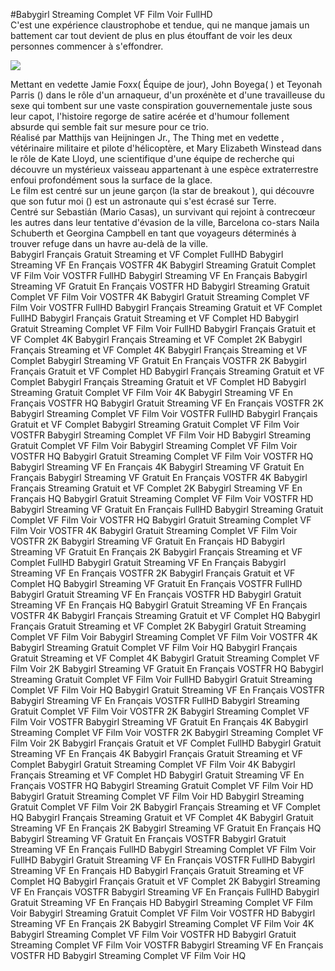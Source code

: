 #Babygirl Streaming Complet VF Film Voir FullHD  
C'est une expérience claustrophobe et tendue, qui ne manque jamais un battement car tout devient de plus en plus étouffant de voir les deux personnes commencer à s'effondrer.  
  
[![](https://i.imgur.com/qSNzIqt.png)](https://movie.rssnews.media/ERFtdsSKx.php)  
  
Mettant en vedette Jamie Foxx( Équipe de jour), John Boyega( ) et Teyonah Parris () dans le rôle d'un arnaqueur, d'un proxénète et d'une travailleuse du sexe qui tombent sur une vaste conspiration gouvernementale juste sous leur capot, l'histoire regorge de satire acérée et d'humour follement absurde qui semble fait sur mesure pour ce trio.  
Réalisé par Matthijs van Heijningen Jr., The Thing met en vedette , vétérinaire militaire et pilote d'hélicoptère, et Mary Elizabeth Winstead dans le rôle de Kate Lloyd, une scientifique d'une équipe de recherche  qui découvre un mystérieux vaisseau appartenant à une espèce extraterrestre enfoui profondément sous la surface de la glace.  
Le film est centré sur un jeune garçon (la star de breakout ), qui découvre que son futur moi () est un astronaute qui s'est écrasé sur Terre.  
Centré sur Sebastián (Mario Casas), un survivant qui rejoint à contrecœur les autres dans leur tentative d'évasion de la ville,  Barcelona co-stars Naila Schuberth et Georgina Campbell en tant que voyageurs déterminés à trouver refuge dans un havre au-delà de la ville.  
Babygirl Français Gratuit Streaming et VF Complet FullHD
Babygirl Streaming VF En Français VOSTFR 4K
Babygirl Streaming Gratuit Complet VF Film Voir VOSTFR FullHD
Babygirl Streaming VF En Français
Babygirl Streaming VF Gratuit En Français VOSTFR HD
Babygirl Streaming Gratuit Complet VF Film Voir VOSTFR 4K
Babygirl Gratuit Streaming Complet VF Film Voir VOSTFR FullHD
Babygirl Français Streaming Gratuit et VF Complet FullHD
Babygirl Français Gratuit Streaming et VF Complet HD
Babygirl Gratuit Streaming Complet VF Film Voir FullHD
Babygirl Français Gratuit et VF Complet 4K
Babygirl Français Streaming et VF Complet 2K
Babygirl Français Streaming et VF Complet 4K
Babygirl Français Streaming et VF Complet
Babygirl Streaming VF Gratuit En Français VOSTFR 2K
Babygirl Français Gratuit et VF Complet HD
Babygirl Français Streaming Gratuit et VF Complet
Babygirl Français Streaming Gratuit et VF Complet HD
Babygirl Streaming Gratuit Complet VF Film Voir 4K
Babygirl Streaming VF En Français VOSTFR HQ
Babygirl Gratuit Streaming VF En Français VOSTFR 2K
Babygirl Streaming Complet VF Film Voir VOSTFR FullHD
Babygirl Français Gratuit et VF Complet
Babygirl Streaming Gratuit Complet VF Film Voir VOSTFR
Babygirl Streaming Complet VF Film Voir HD
Babygirl Streaming Gratuit Complet VF Film Voir
Babygirl Streaming Complet VF Film Voir VOSTFR HQ
Babygirl Gratuit Streaming Complet VF Film Voir VOSTFR HQ
Babygirl Streaming VF En Français 4K
Babygirl Streaming VF Gratuit En Français
Babygirl Streaming VF Gratuit En Français VOSTFR 4K
Babygirl Français Streaming Gratuit et VF Complet 2K
Babygirl Streaming VF En Français HQ
Babygirl Gratuit Streaming Complet VF Film Voir VOSTFR HD
Babygirl Streaming VF Gratuit En Français FullHD
Babygirl Streaming Gratuit Complet VF Film Voir VOSTFR HQ
Babygirl Gratuit Streaming Complet VF Film Voir VOSTFR 4K
Babygirl Gratuit Streaming Complet VF Film Voir VOSTFR 2K
Babygirl Streaming VF Gratuit En Français HD
Babygirl Streaming VF Gratuit En Français 2K
Babygirl Français Streaming et VF Complet FullHD
Babygirl Gratuit Streaming VF En Français
Babygirl Streaming VF En Français VOSTFR 2K
Babygirl Français Gratuit et VF Complet HQ
Babygirl Streaming VF Gratuit En Français VOSTFR FullHD
Babygirl Gratuit Streaming VF En Français VOSTFR HD
Babygirl Gratuit Streaming VF En Français HQ
Babygirl Gratuit Streaming VF En Français VOSTFR 4K
Babygirl Français Streaming Gratuit et VF Complet HQ
Babygirl Français Gratuit Streaming et VF Complet 2K
Babygirl Gratuit Streaming Complet VF Film Voir
Babygirl Streaming Complet VF Film Voir VOSTFR 4K
Babygirl Streaming Gratuit Complet VF Film Voir HQ
Babygirl Français Gratuit Streaming et VF Complet 4K
Babygirl Gratuit Streaming Complet VF Film Voir 2K
Babygirl Streaming VF Gratuit En Français VOSTFR HQ
Babygirl Streaming Gratuit Complet VF Film Voir FullHD
Babygirl Gratuit Streaming Complet VF Film Voir HQ
Babygirl Gratuit Streaming VF En Français VOSTFR
Babygirl Streaming VF En Français VOSTFR FullHD
Babygirl Streaming Gratuit Complet VF Film Voir VOSTFR 2K
Babygirl Streaming Complet VF Film Voir VOSTFR
Babygirl Streaming VF Gratuit En Français 4K
Babygirl Streaming Complet VF Film Voir VOSTFR 2K
Babygirl Streaming Complet VF Film Voir 2K
Babygirl Français Gratuit et VF Complet FullHD
Babygirl Gratuit Streaming VF En Français 4K
Babygirl Français Gratuit Streaming et VF Complet
Babygirl Gratuit Streaming Complet VF Film Voir 4K
Babygirl Français Streaming et VF Complet HD
Babygirl Gratuit Streaming VF En Français VOSTFR HQ
Babygirl Streaming Gratuit Complet VF Film Voir HD
Babygirl Gratuit Streaming Complet VF Film Voir HD
Babygirl Streaming Gratuit Complet VF Film Voir 2K
Babygirl Français Streaming et VF Complet HQ
Babygirl Français Streaming Gratuit et VF Complet 4K
Babygirl Gratuit Streaming VF En Français 2K
Babygirl Streaming VF Gratuit En Français HQ
Babygirl Streaming VF Gratuit En Français VOSTFR
Babygirl Gratuit Streaming VF En Français FullHD
Babygirl Streaming Complet VF Film Voir FullHD
Babygirl Gratuit Streaming VF En Français VOSTFR FullHD
Babygirl Streaming VF En Français HD
Babygirl Français Gratuit Streaming et VF Complet HQ
Babygirl Français Gratuit et VF Complet 2K
Babygirl Streaming VF En Français VOSTFR
Babygirl Streaming VF En Français FullHD
Babygirl Gratuit Streaming VF En Français HD
Babygirl Streaming Complet VF Film Voir
Babygirl Streaming Gratuit Complet VF Film Voir VOSTFR HD
Babygirl Streaming VF En Français 2K
Babygirl Streaming Complet VF Film Voir 4K
Babygirl Streaming Complet VF Film Voir VOSTFR HD
Babygirl Gratuit Streaming Complet VF Film Voir VOSTFR
Babygirl Streaming VF En Français VOSTFR HD
Babygirl Streaming Complet VF Film Voir HQ